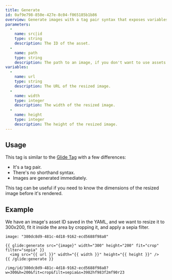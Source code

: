 ```yaml
---
title: Generate
id: 0af9e798-850e-427e-8c04-f065185b1b86
overview: Generate images with a tag pair syntax that exposes variables.
parameters:
  -
    name: src|id
    type: string
    description: The ID of the asset.
  -
    name: path
    type: string
    description: The path to an image, if you don't want to use assets. This should be relative to your webroot, eg. `/assets/photo.jpg`
variables:
  -
    name: url
    type: string
    description: The URL of the resized image.
  -
    name: width
    type: integer
    description: The width of the resized image.
  -
    name: height
    type: integer
    description: The height of the resized image.
---
```

## Usage
This tag is similar to the [Glide Tag][glide_tag] with a few differences:

- It's a tag pair.
- There's no shorthand syntax.
- Images are generated immediately.

This tag can be useful if you need to know the dimensions of the resized image before it's rendered.

## Example

We have an image's asset ID saved in the YAML, and we want to resize it to 300x200, fit it inside the area by cropping it, and apply a sepia filter.

``` language-yaml
image: "380dc8d9-481c-4d18-9162-ecd5688f98a8"
```

```
{{ glide:generate src="{image}" width="300" height="200" fit="crop" filter="sepia" }}
  <img src="{{ url }}" width="{{ width }}" height="{{ height }}" />
{{ /glide:generate }}
```

``` .language-output
/img/id/380dc8d9-481c-4d18-9162-ecd5688f98a8?w=300&h=200&fit=crop&filt=sepia&s=3982hf983f2mf90r23
```

[glide_tag]: /tags/glide
